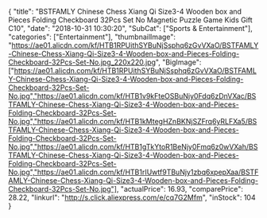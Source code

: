 {
	"title": "BSTFAMLY Chinese Chess Xiang Qi Size3-4 Wooden box and Pieces Folding Checkboard 32Pcs Set No Magnetic Puzzle Game Kids Gift C10",
	"date": "2018-10-31 10:30:20",
	"SubCat": ["Sports & Entertainment"],
	"categories": ["Entertainment"],
	"thumbnailImage": "https://ae01.alicdn.com/kf/HTB1RPUithSYBuNjSsphq6zGvVXaO/BSTFAMLY-Chinese-Chess-Xiang-Qi-Size3-4-Wooden-box-and-Pieces-Folding-Checkboard-32Pcs-Set-No.jpg_220x220.jpg",
	"BigImage": ["https://ae01.alicdn.com/kf/HTB1RPUithSYBuNjSsphq6zGvVXaO/BSTFAMLY-Chinese-Chess-Xiang-Qi-Size3-4-Wooden-box-and-Pieces-Folding-Checkboard-32Pcs-Set-No.jpg","https://ae01.alicdn.com/kf/HTB1v9kFteOSBuNjy0Fdq6zDnVXac/BSTFAMLY-Chinese-Chess-Xiang-Qi-Size3-4-Wooden-box-and-Pieces-Folding-Checkboard-32Pcs-Set-No.jpg","https://ae01.alicdn.com/kf/HTB1kMtegHZnBKNjSZFrq6yRLFXa5/BSTFAMLY-Chinese-Chess-Xiang-Qi-Size3-4-Wooden-box-and-Pieces-Folding-Checkboard-32Pcs-Set-No.jpg","https://ae01.alicdn.com/kf/HTB1gTkYtoR1BeNjy0Fmq6z0wVXah/BSTFAMLY-Chinese-Chess-Xiang-Qi-Size3-4-Wooden-box-and-Pieces-Folding-Checkboard-32Pcs-Set-No.jpg","https://ae01.alicdn.com/kf/HTB1rIUwtf9TBuNjy1zbq6xpepXaa/BSTFAMLY-Chinese-Chess-Xiang-Qi-Size3-4-Wooden-box-and-Pieces-Folding-Checkboard-32Pcs-Set-No.jpg"],
	"actualPrice": 16.93,
	"comparePrice": 28.22,
	"linkurl": "http://s.click.aliexpress.com/e/cq7G2Mfm",
	"inStock": 104
}

